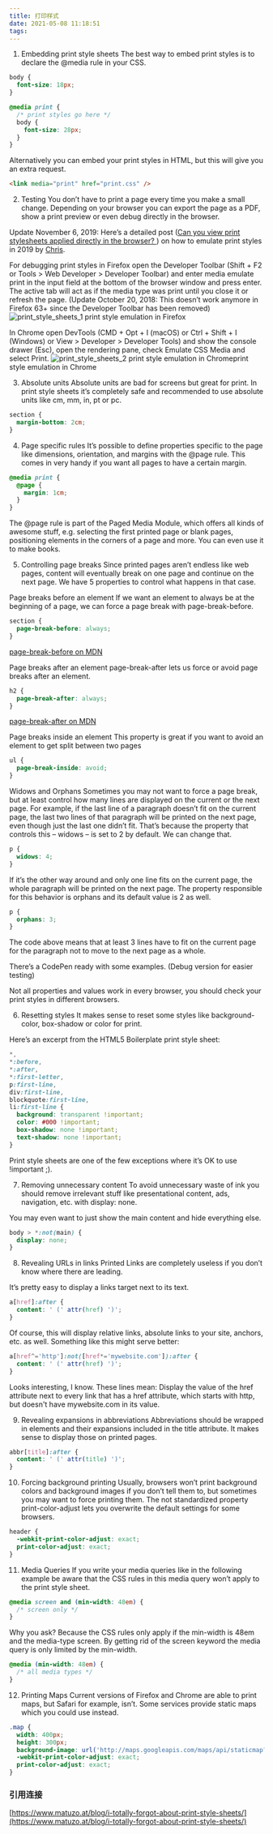 ```yaml
---
title: 打印样式
date: 2021-05-08 11:18:51
tags:
---
```


1. Embedding print style sheets
The best way to embed print styles is to declare the @media rule in your CSS.

```css
body {
  font-size: 18px;
}

@media print {
  /* print styles go here */
  body {
    font-size: 28px;
  }
}
```
Alternatively you can embed your print styles in HTML, but this will give you an extra request.

```html
<link media="print" href="print.css" />
```
2. Testing
You don’t have to print a page every time you make a small change. Depending on your browser you can export the page as a PDF, show a print preview or even debug directly in the browser.

Update November 6, 2019: Here’s a detailed post ([Can you view print stylesheets applied directly in the browser? ](https://css-tricks.com/can-you-view-print-stylesheets-applied-directly-in-the-browser/)) on how to emulate print styles in 2019 by [Chris](https://twitter.com/chriscoyier).

For debugging print styles in Firefox open the Developer Toolbar (Shift + F2 or Tools > Web Developer > Developer Toolbar) and enter media emulate print in the input field at the bottom of the browser window and press enter. The active tab will act as if the media type was print until you close it or refresh the page. (Update October 20, 2018: This doesn’t work anymore in Firefox 63+ since the Developer Toolbar has been removed)
![print_style_sheets_1](http://q.265265.xyz/imgs/blog/print_style_sheets_1.png)
print style emulation in Firefox

In Chrome open DevTools (CMD + Opt + I (macOS) or Ctrl + Shift + I (Windows) or View > Developer > Developer Tools) and show the console drawer (Esc), open the rendering pane, check Emulate CSS Media and select Print.
![print_style_sheets_2](http://q.265265.xyz/imgs/blog/print_style_sheets_2.png)
print style emulation in Chromeprint style emulation in Chrome

3. Absolute units
Absolute units are bad for screens but great for print. In print style sheets it’s completely safe and recommended to use absolute units like cm, mm, in, pt or pc.

```css
section {
  margin-bottom: 2cm;
}
```
4. Page specific rules
It’s possible to define properties specific to the page like dimensions, orientation, and margins with the @page rule. This comes in very handy if you want all pages to have a certain margin.
```css
@media print {
  @page {
    margin: 1cm;
  }
}
```
The @page rule is part of the Paged Media Module, which offers all kinds of awesome stuff, e.g. selecting the first printed page or blank pages, positioning elements in the corners of a page and more. You can even use it to make books.

5. Controlling page breaks
Since printed pages aren’t endless like web pages, content will eventually break on one page and continue on the next page. We have 5 properties to control what happens in that case.

Page breaks before an element
If we want an element to always be at the beginning of a page, we can force a page break with page-break-before.
```css
section {
  page-break-before: always;
}
```
[page-break-before on MDN](https://developer.mozilla.org/en-US/docs/Web/CSS/page-break-before)

Page breaks after an element
page-break-after lets us force or avoid page breaks after an element.
```css
h2 {
  page-break-after: always;
}
```
[page-break-after on MDN](https://developer.mozilla.org/en-US/docs/Web/CSS/page-break-after)

Page breaks inside an element
This property is great if you want to avoid an element to get split between two pages
```css
ul {
  page-break-inside: avoid;
}
```

Widows and Orphans
Sometimes you may not want to force a page break, but at least control how many lines are displayed on the current or the next page. For example, if the last line of a paragraph doesn’t fit on the current page, the last two lines of that paragraph will be printed on the next page, even though just the last one didn’t fit. That’s because the property that controls this – widows – is set to 2 by default. We can change that.
```css
p {
  widows: 4;
}
```
If it’s the other way around and only one line fits on the current page, the whole paragraph will be printed on the next page. The property responsible for this behavior is orphans and its default value is 2 as well.
```css
p {
  orphans: 3;
}
```
The code above means that at least 3 lines have to fit on the current page for the paragraph not to move to the next page as a whole.

There’s a CodePen ready with some examples. (Debug version for easier testing)

Not all properties and values work in every browser, you should check your print styles in different browsers.

6. Resetting styles
It makes sense to reset some styles like background-color, box-shadow or color for print.

Here’s an excerpt from the HTML5 Boilerplate print style sheet:
```css
*,
*:before,
*:after,
*:first-letter,
p:first-line,
div:first-line,
blockquote:first-line,
li:first-line {
  background: transparent !important;
  color: #000 !important;
  box-shadow: none !important;
  text-shadow: none !important;
}
```
Print style sheets are one of the few exceptions where it’s OK to use !important ;).

7. Removing unnecessary content
To avoid unnecessary waste of ink you should remove irrelevant stuff like presentational content, ads, navigation, etc. with display: none.

You may even want to just show the main content and hide everything else.
```css
body > *:not(main) {
  display: none;
}
```
8. Revealing URLs in links
Printed Links are completely useless if you don’t know where there are leading.

It’s pretty easy to display a links target next to its text.
```css
a[href]:after {
  content: ' (' attr(href) ')';
}
```
Of course, this will display relative links, absolute links to your site, anchors, etc. as well. Something like this might serve better:
```css
a[href^='http']:not([href*='mywebsite.com']):after {
  content: ' (' attr(href) ')';
}
```
Looks interesting, I know. These lines mean: Display the value of the href attribute next to every link that has a href attribute, which starts with http, but doesn't have mywebsite.com in its value.

9. Revealing expansions in abbreviations
Abbreviations should be wrapped in <abbr> elements and their expansions included in the title attribute. It makes sense to display those on printed pages.
```css
abbr[title]:after {
  content: ' (' attr(title) ')';
}
```
10. Forcing background printing
Usually, browsers won’t print background colors and background images if you don’t tell them to, but sometimes you may want to force printing them. The not standardized property print-color-adjust lets you overwrite the default settings for some browsers.
```css
header {
  -webkit-print-color-adjust: exact;
  print-color-adjust: exact;
}
```
11. Media Queries
If you write your media queries like in the following example be aware that the CSS rules in this media query won’t apply to the print style sheet.
```css
@media screen and (min-width: 48em) {
  /* screen only */
}
```
Why you ask? Because the CSS rules only apply if the min-width is 48em and the media-type screen. By getting rid of the screen keyword the media query is only limited by the min-width.
```css
@media (min-width: 48em) {
  /* all media types */
}
```
12. Printing Maps
Current versions of Firefox and Chrome are able to print maps, but Safari for example, isn’t. Some services provide static maps which you could use instead.
```css
.map {
  width: 400px;
  height: 300px;
  background-image: url('http://maps.googleapis.com/maps/api/staticmap?center=Wien+Floridsdorf&zoom=13&scale=false&size=400x300&maptype=roadmap&format=png&visual_refresh=true');
  -webkit-print-color-adjust: exact;
  print-color-adjust: exact;
}
```

### 引用连接
[https://www.matuzo.at/blog/i-totally-forgot-about-print-style-sheets/](https://www.matuzo.at/blog/i-totally-forgot-about-print-style-sheets/)